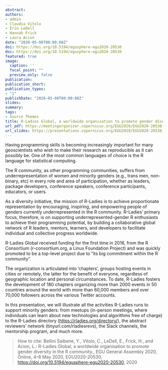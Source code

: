 ```yaml
---
abstract: 
authors:
- admin
- Claudia Vitolo
- Erin LeDell
- Hannah Frick
- Laura Acion
date: "2020-05-08T00:00:00Z"
doi: https://doi.org/10.5194/egusphere-egu2020-20530
doi: https://doi.org/10.5194/egusphere-egu2020-20530
featured: true
image:
  caption: ''
  focal_point: ""
  preview_only: false
publication: 
publication_short: 
publication_types:
- "1"
publishDate: "2020-05-08T00:00:00Z"
slides: 
summary: 
tags:
- Source Themes
title: R-Ladies Global, a worldwide organisation to promote gender diversity in the R community 
url_pdf: https://meetingorganizer.copernicus.org/EGU2020/EGU2020-20530.html
url_slides: https://presentations.copernicus.org/EGU2020/EGU2020-20530_presentation.pdf
---
```


Having programming skills is becoming increasingly important for many geoscientists who wish to make their research as reproducible as it can possibly be. One of the most common languages of choice is the R language for statistical computing.

The R community, as other programming communities, suffers from underrepresentation of women and minority genders (e.g., trans men, non-binary, etc) in every role and area of participation, whether as leaders, package developers, conference speakers, conference participants, educators, or users.

As a diversity initiative, the mission of R-Ladies is to achieve proportionate representation by encouraging, inspiring, and empowering people of genders currently underrepresented in the R community. R-Ladies’ primary focus, therefore, is on supporting underrepresented-gender R enthusiasts to achieve their programming potential, by building a collaborative global network of R leaders, mentors, learners, and developers to facilitate individual and collective progress worldwide.

R-Ladies Global received funding for the first time in 2016, from the R Consortium (r-consortium.org, a Linux Foundation Project) and was quickly promoted to be a top-level project due to “its big commitment within the R community”.

The organization is articulated into ‘chapters’, groups hosting events in cities or remotely, the latter for the benefit of everyone, regardless of geographic location and personal circumstances. To date, R-Ladies fosters the development of 180 chapters organizing more than 2000 events in 50 countries around the world with more than 60,000 members and over 70,000 followers across the various Twitter accounts.

In this presentation, we will illustrate all the activities R-Ladies runs to support minority genders: from meetups (in-person meetings, where individuals can learn about new technologies and algorithms free of charge) to the R-Ladies directory (https://rladies.org/directory/), the abstract reviewers’ network (tinyurl.com/rladiesrevs), the Slack channels, the mentorship program, and much more.

> How to cite: Bellini Saibene, Y., Vitolo, C., LeDell, E., Frick, H., and Acion, L.: R-Ladies Global, a worldwide organisation to promote gender diversity in the R community., EGU General Assembly 2020, Online, 4–8 May 2020, EGU2020-20530, https://doi.org/10.5194/egusphere-egu2020-20530, 2020 